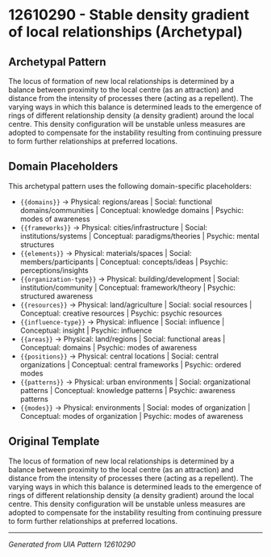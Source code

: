 # 12610290 - Stable density gradient of local relationships (Archetypal)

## Archetypal Pattern

The locus of formation of new local relationships is determined by a balance between proximity to the local centre (as an attraction) and distance from the intensity of processes there (acting as a repellent). The varying ways in which this balance is determined leads to the emergence of rings of different relationship density (a density gradient) around the local centre. This density configuration will be unstable unless measures are adopted to compensate for the instability resulting from continuing pressure to form further relationships at preferred locations.

## Domain Placeholders

This archetypal pattern uses the following domain-specific placeholders:

- `{{domains}}` → Physical: regions/areas | Social: functional domains/communities | Conceptual: knowledge domains | Psychic: modes of awareness
- `{{frameworks}}` → Physical: cities/infrastructure | Social: institutions/systems | Conceptual: paradigms/theories | Psychic: mental structures
- `{{elements}}` → Physical: materials/spaces | Social: members/participants | Conceptual: concepts/ideas | Psychic: perceptions/insights
- `{{organization-type}}` → Physical: building/development | Social: institution/community | Conceptual: framework/theory | Psychic: structured awareness
- `{{resources}}` → Physical: land/agriculture | Social: social resources | Conceptual: creative resources | Psychic: psychic resources
- `{{influence-type}}` → Physical: influence | Social: influence | Conceptual: insight | Psychic: influence
- `{{areas}}` → Physical: land/regions | Social: functional areas | Conceptual: domains | Psychic: modes of awareness
- `{{positions}}` → Physical: central locations | Social: central organizations | Conceptual: central frameworks | Psychic: ordered modes
- `{{patterns}}` → Physical: urban environments | Social: organizational patterns | Conceptual: knowledge patterns | Psychic: awareness patterns
- `{{modes}}` → Physical: environments | Social: modes of organization | Conceptual: modes of organization | Psychic: modes of awareness

## Original Template

The locus of formation of new local relationships is determined by a balance between proximity to the local centre (as an attraction) and distance from the intensity of processes there (acting as a repellent). The varying ways in which this balance is determined leads to the emergence of rings of different relationship density (a density gradient) around the local centre. This density configuration will be unstable unless measures are adopted to compensate for the instability resulting from continuing pressure to form further relationships at preferred locations.

---
*Generated from UIA Pattern 12610290*
